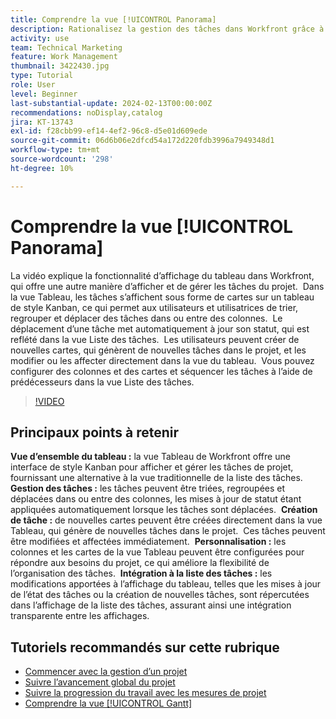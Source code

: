 ```yaml
---
title: Comprendre la vue [!UICONTROL Panorama]
description: Rationalisez la gestion des tâches dans Workfront grâce à l’interface de la vue [!UICONTROL tableau], qui permet  [!DNL Kanban]  trier, de créer, de personnaliser et d’intégrer de manière transparente la vue Liste des tâches pour une organisation du projet efficace.
activity: use
team: Technical Marketing
feature: Work Management
thumbnail: 3422430.jpg
type: Tutorial
role: User
level: Beginner
last-substantial-update: 2024-02-13T00:00:00Z
recommendations: noDisplay,catalog
jira: KT-13743
exl-id: f28cbb99-ef14-4ef2-96c8-d5e01d609ede
source-git-commit: 06d6b06e2dfcd54a172d220fdb3996a7949348d1
workflow-type: tm+mt
source-wordcount: '298'
ht-degree: 10%

---
```


# Comprendre la vue [!UICONTROL Panorama]

La vidéo explique la fonctionnalité d’affichage du tableau dans Workfront, qui offre une autre manière d’afficher et de gérer les tâches du projet. &#x200B; Dans la vue Tableau, les tâches s’affichent sous forme de cartes sur un tableau de style Kanban, ce qui permet aux utilisateurs et utilisatrices de trier, regrouper et déplacer des tâches dans ou entre des colonnes. &#x200B; Le déplacement d’une tâche met automatiquement à jour son statut, qui est reflété dans la vue Liste des tâches. &#x200B; Les utilisateurs peuvent créer de nouvelles cartes, qui génèrent de nouvelles tâches dans le projet, et les modifier ou les affecter directement dans la vue du tableau. &#x200B; Vous pouvez configurer des colonnes et des cartes et séquencer les tâches à l’aide de prédécesseurs dans la vue Liste des tâches.

>[!VIDEO](https://video.tv.adobe.com/v/3422430/?quality=12&learn=on&enablevpops)

## Principaux points à retenir

**Vue d’ensemble du tableau :** la vue Tableau de Workfront offre une interface de style Kanban pour afficher et gérer les tâches de projet, fournissant une alternative à la vue traditionnelle de la liste des tâches. &#x200B;
**Gestion des tâches :** les tâches peuvent être triées, regroupées et déplacées dans ou entre des colonnes, les mises à jour de statut étant appliquées automatiquement lorsque les tâches sont déplacées. &#x200B;
**Création de tâche :** de nouvelles cartes peuvent être créées directement dans la vue Tableau, qui génère de nouvelles tâches dans le projet. &#x200B; Ces tâches peuvent être modifiées et affectées immédiatement. &#x200B;
**Personnalisation :** les colonnes et les cartes de la vue Tableau peuvent être configurées pour répondre aux besoins du projet, ce qui améliore la flexibilité de l’organisation des tâches. &#x200B;
**Intégration à la liste des tâches :** les modifications apportées à l’affichage du tableau, telles que les mises à jour de l’état des tâches ou la création de nouvelles tâches, sont répercutées dans l’affichage de la liste des tâches, assurant ainsi une intégration transparente entre les affichages. &#x200B;


## Tutoriels recommandés sur cette rubrique

* [Commencer avec la gestion d’un projet](/help/manage-work/projects/getting-started-manage-a-project.md)
* [Suivre l’avancement global du projet](/help/manage-work/projects/track-overall-project-progress.md)
* [Suivre la progression du travail avec les mesures de projet](/help/manage-work/projects/track-work-progress-with-project-metrics.md)
* [Comprendre la vue [!UICONTROL Gantt]](/help/manage-work/projects/understand-the-gantt-view.md)
